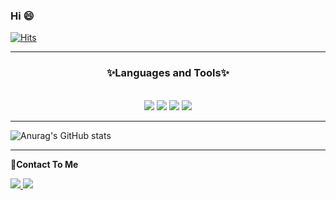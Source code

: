 ### Hi 😄

[![Hits](https://hits.seeyoufarm.com/api/count/incr/badge.svg?url=https%3A%2F%2Fgithub.com%2Febichu01&count_bg=%23E719FFD0&title_bg=%23555555&icon=waze.svg&icon_color=%23E7E7E7&title=hits&edge_flat=false)](https://hits.seeyoufarm.com)

___


<div align=center>  

  
### ✨Languages and Tools✨
  </br>
  
  
   <img src="https://img.shields.io/badge/HTML5-4e4e4e?style={스타일}&logo=HTML5&logoColor=E34F26"/>
   <img src="https://img.shields.io/badge/CSS-4e4e4e?style={스타일}&logo=CSS3&logoColor=1572B6"/>
   <img src="https://img.shields.io/badge/JavaScript-4e4e4e?style={스타일}&logo=JavaScript&logoColor=7DF1E"/>
   <img src="https://img.shields.io/badge/Firebase-4e4e4e?style={스타일}&logo=Firebase&logoColor=FFCA28"/>
</div>



___  
![Anurag's GitHub stats](https://github-readme-stats.vercel.app/api?username=ebichu01&show_icons=true&theme=midnight-purple
)


___
**📩Contact To Me**


<a href="mailto:mangoya812@gmail.com">
  <img src="https://img.shields.io/badge/Gmail-EA4335?style=flat&logo=Gmail&logoColor=fff&link=mailto:mangoya812@gmail.com"/>
</a> 

<a href="https://instagram.com/ebichu_h2">
    <img src="http://img.shields.io/badge/-Instagram-e2b9ff?style=flat&logo=Instagram&link=https://instagram.com/ebichu_h2/"
</a>
